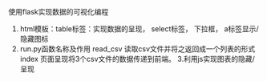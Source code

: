 使用flask实现数据的可视化编程
1. html模板：table标签：实现数据的呈现， select标签， 下拉框， a标签显示/隐藏图标
2. run.py函数名称及作用
read_csv 读取csv文件并将之返回成一个列表的形式
index 页面呈现将3个csv文件的数据传递到前端。
3.利用js实现图表的隐藏/呈现

